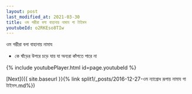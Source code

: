 ```yaml
---
layout: post
last_modified_at: 2021-03-30
title: ওম গম্ভীরা বলা বাহানায় নামায গা টাইমস
youtubeId: o2RKEso8TIw
---
```

 
 
 ওম গম্ভীরা বলা বাহানায় নামায  
 
 -  কে ষাঁড়ের উপরে চড়ে যায় যা অন্যরা কাঁপতে পারে না 
 
  
 
  
 
 
 
 
 
 


{% include youtubePlayer.html id=page.youtubeId %}
 
[Next]({{ site.baseurl }}{% link  split1/_posts/2016-12-27-ওম ন্যাগ্রোধ রূপায় নামায গা টাইমস.md%})
 
